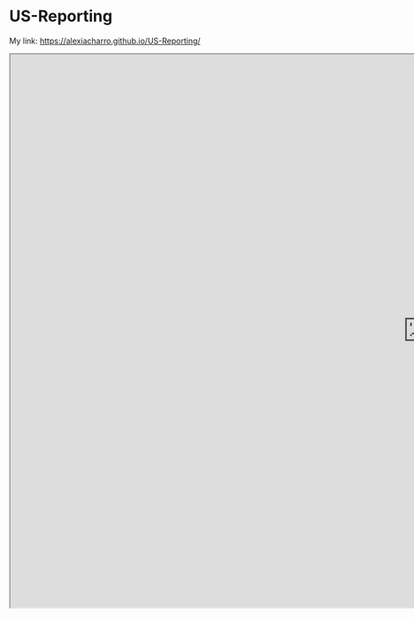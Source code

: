 # US-Reporting
My link: https://alexiacharro.github.io/US-Reporting/

<iframe src="https://public.tableau.com/views/2020Report_15961319356040/Dashboard1?:language=es&:display_count=y&:showVizHome=no" width = '1500' height = '1000'></iframe>
